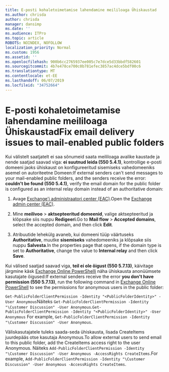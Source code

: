 ```yaml
---
title: E-posti kohaletoimetamise lahendamine meililoaga Ühiskaustad
ms.author: chrisda
author: chrisda
manager: dansimp
ms.date: ''
ms.audience: ITPro
ms.topic: article
ROBOTS: NOINDEX, NOFOLLOW
localization_priority: Normal
ms.custom: 1956
ms.assetid: ''
ms.openlocfilehash: 900b6cc2765937ee005c7e7dce5d33bbdf582601
ms.sourcegitcommit: 4b7e478ce700c0b781efec3857ac4dce5bdf00c6
ms.translationtype: MT
ms.contentlocale: et-EE
ms.lasthandoff: 06/07/2019
ms.locfileid: "34752664"
---
```

# <a name="fix-email-delivery-issues-to-mail-enabled-public-folders"></a><span data-ttu-id="1b6e9-102">E-posti kohaletoimetamise lahendamine meililoaga Ühiskaustad</span><span class="sxs-lookup"><span data-stu-id="1b6e9-102">Fix email delivery issues to mail-enabled public folders</span></span>

<span data-ttu-id="1b6e9-103">Kui välistelt saatjatelt ei saa sõnumeid saata meililoaga avalike kaustade ja nende saatjad saavad viga: **ei suutnud leida (550 5.4.1)**, kontrollige e-posti domeeni jaoks ühiskaust on konfigureeritud sisemiseks vahedomeeniks asemel on autoriteetne Domeen:</span><span class="sxs-lookup"><span data-stu-id="1b6e9-103">If external senders can't send messages to your mail-enabled public folders, and the senders receive the error: **couldn't be found (550 5.4.1)**, verify the email domain for the public folder is configured as an internal relay domain instead of an authoritative domain:</span></span>

1. <span data-ttu-id="1b6e9-104">Avage [Exchange'i administraatori center (EAC)](https://docs.microsoft.com/Exchange/exchange-admin-center).</span><span class="sxs-lookup"><span data-stu-id="1b6e9-104">Open the [Exchange admin center (EAC)](https://docs.microsoft.com/Exchange/exchange-admin-center).</span></span>

2. <span data-ttu-id="1b6e9-105">Mine **meilivoo** \> **aktsepteeritud domeenid**, valige aktsepteeritud ja klõpsake siis nuppu **Redigeeri**.</span><span class="sxs-lookup"><span data-stu-id="1b6e9-105">Go to **Mail flow** \> **Accepted domains**, select the accepted domain, and then click **Edit**.</span></span>

3. <span data-ttu-id="1b6e9-106">Atribuutide lehekülg avaneb, kui domeeni tüüp väärtuseks **Authoritative**, muutke **sisemiseks** vahedomeeniks ja klõpsake siis nuppu **Salvesta**.</span><span class="sxs-lookup"><span data-stu-id="1b6e9-106">In the properties page that opens, if the domain type is set to **Authoritative**, change the value to **Internal relay** and then click **Save**.</span></span>

<span data-ttu-id="1b6e9-107">Kui välised saatjad saavad viga, **teil ei ole õigust (550 5.7.13)**, käivitage järgmine käsk [Exchange Online PowerShelli](https://docs.microsoft.com/powershell/exchange/exchange-online/connect-to-exchange-online-powershell/connect-to-exchange-online-powershell) näha ühiskausta anonüümsete kasutajate õigused:</span><span class="sxs-lookup"><span data-stu-id="1b6e9-107">If external senders receive the error **you don't have permission (550 5.7.13)**, run the following command in [Exchange Online PowerShell](https://docs.microsoft.com/powershell/exchange/exchange-online/connect-to-exchange-online-powershell/connect-to-exchange-online-powershell) to see the permissions for anonymous users in the public folder:</span></span>

<span data-ttu-id="1b6e9-108">`Get-PublicFolderClientPermission -Identity "<PublicFolderIdentity>" -User Anonymous`Näiteks `Get-PublicFolderClientPermission -Identity "\Customer Discussion" -User Anonymous`.</span><span class="sxs-lookup"><span data-stu-id="1b6e9-108">`Get-PublicFolderClientPermission -Identity "<PublicFolderIdentity>" -User Anonymous` For example, `Get-PublicFolderClientPermission -Identity "\Customer Discussion" -User Anonymous`.</span></span>

<span data-ttu-id="1b6e9-109">Väliskasutajatele tuleks saada-seda ühiskausta, lisada CreateItems juurdepääs otse kasutaja Anonymous.</span><span class="sxs-lookup"><span data-stu-id="1b6e9-109">To allow external users to send email to this public folder, add the CreateItems access right to the user Anonymous.</span></span> <span data-ttu-id="1b6e9-110">Näiteks `Add-PublicFolderClientPermission -Identity "\Customer Discussion" -User Anonymous -AccessRights CreateItems`.</span><span class="sxs-lookup"><span data-stu-id="1b6e9-110">For example, `Add-PublicFolderClientPermission -Identity "\Customer Discussion" -User Anonymous -AccessRights CreateItems`.</span></span>
